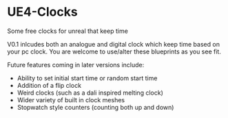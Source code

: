 # UE4-Clocks
Some free clocks for unreal that keep time

V0.1 inlcudes both an analogue and digital clock which keep time based on your pc clock. You are welcome to use/alter these blueprints as you see fit.

Future features coming in later versions include:
   - Ability to set initial start time or random start time
   - Addition of a flip clock
   - Weird clocks (such as a dali inspired melting clock)
   - Wider variety of built in clock meshes
   - Stopwatch style counters (counting both up and down)
